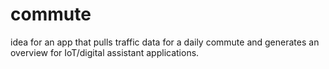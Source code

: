 # commute
idea for an app that pulls traffic data for a daily commute and generates an overview for IoT/digital assistant applications.
